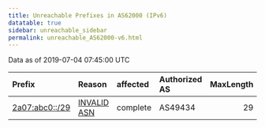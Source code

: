 ```yaml
---
title: Unreachable Prefixes in AS62000 (IPv6)
datatable: true
sidebar: unreachable_sidebar
permalink: unreachable_AS62000-v6.html
---
```


Data as of 2019-07-04 07:45:00 UTC


<div class="datatable-begin"></div>

| Prefix                                                 | Reason                                                                                                | affected   | Authorized AS   |   MaxLength | Anchor                                         |   unreachable /48s |
|:-------------------------------------------------------|:------------------------------------------------------------------------------------------------------|:-----------|:----------------|------------:|:-----------------------------------------------|-------------------:|
| [2a07:abc0::/29](https://stat.ripe.net/2a07:abc0::/29) | [INVALID ASN](https://rpki-validator.ripe.net/announcement-preview?asn=AS62000&prefix=2a07:abc0::/29) | complete   | AS49434         |          29 | [RIPE](unreachable_RIPE_NCC_RPKI_Root-v6.html) |             524288 |

<div class="datatable-end"></div>